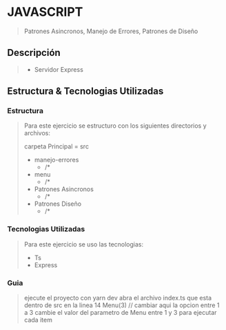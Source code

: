 # JAVASCRIPT
> Patrones Asincronos, Manejo de Errores, Patrones de Diseño

##  Descripción

>*  Servidor Express

##  Estructura & Tecnologias Utilizadas
### Estructura
>   Para este ejercicio se estructuro con los   siguientes directorios y archivos:
>
>carpeta Principal = src
>    * manejo-errores
>       *   /*
>    * menu
>       *   /*
>    * Patrones Asincronos
>       *   /*
>    * Patrones Diseño
>       *   /*

### Tecnologias Utilizadas
>   Para este ejercicio se uso las tecnologias:
>
>*  Ts
>*  Express

### Guia
>   ejecute el proyecto con yarn dev
>   abra el archivo index.ts que esta dentro de src
>   en la linea 14     Menu(3) // cambiar aqui la opcion entre 1  a 3
>   cambie el valor del parametro de Menu entre 1 y 3
>   para ejecutar cada item